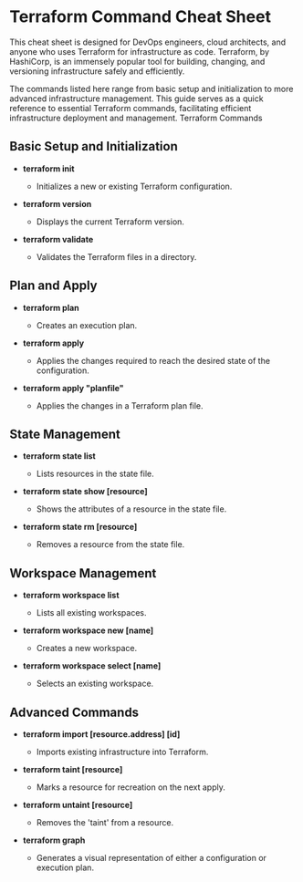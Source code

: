 # Terraform Command Cheat Sheet

This cheat sheet is designed for DevOps engineers, cloud architects, and anyone who uses Terraform for infrastructure as code. Terraform, by HashiCorp, is an immensely popular tool for building, changing, and versioning infrastructure safely and efficiently.

The commands listed here range from basic setup and initialization to more advanced infrastructure management. This guide serves as a quick reference to essential Terraform commands, facilitating efficient infrastructure deployment and management.
Terraform Commands

## Basic Setup and Initialization

- **terraform init**
  - Initializes a new or existing Terraform configuration.

- **terraform version**
  - Displays the current Terraform version.

- **terraform validate**
  - Validates the Terraform files in a directory.

## Plan and Apply

- **terraform plan**
  - Creates an execution plan.

- **terraform apply**
  - Applies the changes required to reach the desired state of the configuration.

- **terraform apply "planfile"**
  - Applies the changes in a Terraform plan file.

## State Management

- **terraform state list**
  - Lists resources in the state file.

- **terraform state show [resource]**
  - Shows the attributes of a resource in the state file.

- **terraform state rm [resource]**
  - Removes a resource from the state file.

## Workspace Management

- **terraform workspace list**
  - Lists all existing workspaces.

- **terraform workspace new [name]**
  - Creates a new workspace.

- **terraform workspace select [name]**
  - Selects an existing workspace.

## Advanced Commands

- **terraform import [resource.address] [id]**
  - Imports existing infrastructure into Terraform.

- **terraform taint [resource]**
  - Marks a resource for recreation on the next apply.

- **terraform untaint [resource]**
  - Removes the 'taint' from a resource.

- **terraform graph**
  - Generates a visual representation of either a configuration or execution plan.
